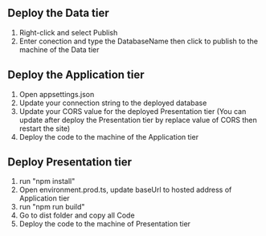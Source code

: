 ## Deploy the Data tier
1. Right-click and select Publish
2. Enter conection and type the DatabaseName then click to publish to the machine of the Data tier


## Deploy the Application tier
1. Open appsettings.json
3. Update your connection string to the deployed database
4. Update your CORS value for the deployed Presentation tier (You can update after deploy the Presentation tier by replace value of CORS then restart the site)
5. Deploy the code to the machine of the Application tier
## Deploy Presentation tier
1. run "npm install"
2. Open environment.prod.ts, update baseUrl to hosted address of Application tier
3. run "npm run build"
4. Go to dist folder and copy all Code
5. Deploy the code to the machine of Presentation tier